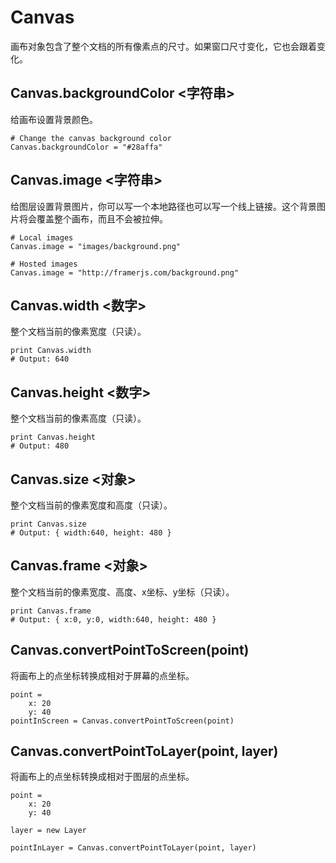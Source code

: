 # Canvas
画布对象包含了整个文档的所有像素点的尺寸。如果窗口尺寸变化，它也会跟着变化。

<a id="backgroundColor"></a>
## Canvas.backgroundColor &lt;字符串&gt;

给画布设置背景颜色。

    # Change the canvas background color 
    Canvas.backgroundColor = "#28affa"

<a id="image"></a>
## Canvas.image &lt;字符串&gt;

给图层设置背景图片，你可以写一个本地路径也可以写一个线上链接。这个背景图片将会覆盖整个画布，而且不会被拉伸。

    # Local images 
    Canvas.image = "images/background.png"
     
    # Hosted images 
    Canvas.image = "http://framerjs.com/background.png"

<a id="width"></a>
## Canvas.width &lt;数字&gt;

整个文档当前的像素宽度（只读）。

    print Canvas.width
    # Output: 640 

<a id="height"></a>
## Canvas.height &lt;数字&gt;

整个文档当前的像素高度（只读）。

    print Canvas.height
    # Output: 480

<a id="size"></a>
## Canvas.size &lt;对象&gt;

整个文档当前的像素宽度和高度（只读）。

    print Canvas.size
    # Output: { width:640, height: 480 } 

<a id="frame"></a>
## Canvas.frame &lt;对象&gt;

整个文档当前的像素宽度、高度、x坐标、y坐标（只读）。

    print Canvas.frame
    # Output: { x:0, y:0, width:640, height: 480 }

<a id="convertPointToScreen"></a>
## Canvas.convertPointToScreen(point)

将画布上的点坐标转换成相对于屏幕的点坐标。

    point =
        x: 20
        y: 40
    pointInScreen = Canvas.convertPointToScreen(point)

<a id="convertPointToLayer"></a>
## Canvas.convertPointToLayer(point, layer)

将画布上的点坐标转换成相对于图层的点坐标。

    point =
        x: 20
        y: 40
     
    layer = new Layer
     
    pointInLayer = Canvas.convertPointToLayer(point, layer)


